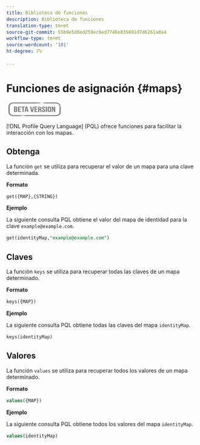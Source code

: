 ```yaml
---
title: Biblioteca de funciones
description: Biblioteca de funciones
translation-type: tm+mt
source-git-commit: 55b9e5d8ed259ec6ed7746e835691d7d6261a8a4
workflow-type: tm+mt
source-wordcount: '101'
ht-degree: 7%

---
```


# Funciones de asignación {#maps}

![](../../assets/do-not-localize/badge.png)

[!DNL Profile Query Language] (PQL) ofrece funciones para facilitar la interacción con los mapas.

## Obtenga

La función `get` se utiliza para recuperar el valor de un mapa para una clave determinada.

**Formato**

```sql
get({MAP},{STRING})
```

**Ejemplo**

La siguiente consulta PQL obtiene el valor del mapa de identidad para la clave `example@example.com`.

```sql
get(identityMap,"example@example.com")
```

## Claves

La función `keys` se utiliza para recuperar todas las claves de un mapa determinado.

**Formato**

```sql
keys({MAP})
```

**Ejemplo**

La siguiente consulta PQL obtiene todas las claves del mapa `identityMap`.

```sql
keys(identityMap)
```

## Valores

La función `values` se utiliza para recuperar todos los valores de un mapa determinado.

**Formato**

```sql
values({MAP})
```

**Ejemplo**

La siguiente consulta PQL obtiene todos los valores del mapa `identityMap`.

```sql
values(identityMap)
```
